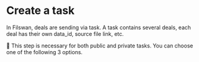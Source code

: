 # Create a task

In Filswan, deals are sending via task. A task contains several deals, each deal has their own data\_id, source file link, etc.&#x20;

🔔 This step is necessary for both public and private tasks. You can choose one of the following 3 options.
